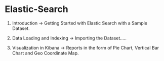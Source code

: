# Elastic-Search

1) Introduction -> Getting Started with Elastic Search with a Sample Dataset.

2) Data Loading and Indexing -> Importing the Dataset.....

3) Visualization in Kibana -> Reports in the form of Pie Chart, Vertical Bar Chart and Geo Coordinate Map.
